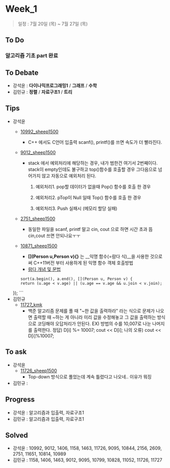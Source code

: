 # Week_1
>일정 : 7월 20일 (목) ~ 7월 27일 (목)

## To Do
### 알고리즘 기초 part 완료

## To Debate
* 강석윤 : __다이나믹프로그래밍1__ / __그래프__ / __수학__
* 김민규 : __정렬__ / __자료구조1__ / __트리__

## Tips

* 강석윤
	* [10992_sheep1500](https://github.com/1500sheep/DataStructure-Study/blob/master/week_1/10992_sheep1500.cpp)
		* C++ 에서도 C언어 입출력 scanf(), printf()를 쓰면 속도가 더 빨라진다.
	* [9012_sheep1500](https://github.com/1500sheep/DataStructure-Study/blob/master/week_1/9012_sheep1500.cpp)
		* stack 에서 예외처리에 해당하는 경우, 내가 범한건 여기서 2번째이다. stack이 empty인데도 불구하고 top()함수를 호출할 경우 그다음으로 넘어가지 않고 자동으로 예외처리 된다.

			1. 예외처리1. pop할 데이터가 없을때 Pop() 함수를 호출 한 경우

			2. 예외처리2. pTop이 Null 일때 Top() 함수를 호출 한 경우

			3. 예외처리3. Push 실패시 (메모리 할당 실패)
	* [2751_sheep1500](https://github.com/1500sheep/DataStructure-Study/blob/master/week_1/2751_sheep1500.cpp)
		* 동일한 파일을 scanf, printf 말고 cin, cout 으로 하면 시간 초과 뜸 cin,cout 쓰면 안되나요ㅜㅜ
	* [10871_sheep1500](https://github.com/1500sheep/DataStructure-Study/blob/master/week_1/10871_sheep1500.cpp)
		* __[](Person u,Person v){}__ 는 __익명 함수(=람다 식)__을 사용한 것으로써 C++11버전 부터 사용하게 된 익명 함수 객체 호출방법
		* [람다 개념 및 문법](https://msdn.microsoft.com/ko-kr/library/dd293608.aspx) 
		
		```
		sort(a.begin(), a.end(), [](Person u, Person v) {
		return (u.age < v.age) || (u.age == v.age && u.join < v.join);
	});	
		```
* 김민규  
	* [11727_kmk](https://github.com/1500sheep/DataStructure-Study/blob/master/week_1/11727_kmk.cpp)
		*  백준 알고리즘 문제를 풀 때 "~한 값을 출력하라" 라는 식으로 문제가 나오면 출력할 때 ~하는 게 아니라 미리 값을 수정해놓고 그 값을 출력하는 방식으로 코딩해야 오답처리가 안된다.
		EX) 방법의 수를 10,007로 나눈 나머지를 출력한다.
        정답) D[i] %= 10007; cout << D[i];
        나의 오류) cout << D[i]%10007;

## To ask
* 강석윤
	* [11726_sheep1500](https://github.com/1500sheep/DataStructure-Study/blob/master/week_1/11726_sheep1500.cpp)
		* Top-down 방식으로 풀었는데 계속 틀렸다고 나오네.. 이유가 뭐징
* 김민규 :
## Progress

* 강석윤 : 알고리즘과 입출력, 자료구조1
* 김민규 : 알고리즘과 입출력, 자료구조1

## Solved

* 강석윤 : 10992, 9012, 1406, 1158, 1463, 11726, 9095, 10844, 2156, 2609, 2751, 11651, 10814, 10989
* 김민규 : 1158, 1406, 1463, 9012, 9095, 10799, 10828, 11052, 	11726, 11727
